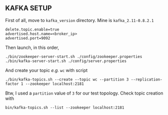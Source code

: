 KAFKA SETUP
-------------------

First of all, move to `kafka_version` directory. Mine is `kafka_2.11-0.8.2.1`

    delete.topic.enable=true
    advertised.host.name=<broker_ip>
    advertised.port=9092

Then launch, in this order,

    ./bin/zookeeper-server-start.sh ./config/zookeeper.properties
    ./bin/kafka-server-start.sh ./config/server.properties

And create your topic *e.g.* `wc` with script

    ./bin/kafka-topics.sh --create --topic wc --partition 3 --replication-factor 1 --zookeeper localhost:2181

Btw, I used a `partition` value of `3` for our test topology. Check topic creation with

    bin/kafka-topics.sh --list --zookeeper localhost:2181

